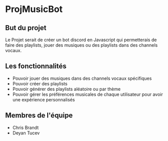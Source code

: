 # ProjMusicBot

## But du projet
Le Projet serait de créer un bot discord en Javascript qui permetterais de faire des playlists, jouer des musiques ou des playlists dans des channels vocaux. 

## Les fonctionnalités 

* Pouvoir jouer des musiques dans des channels vocaux spécifiques
* Pouvoir créer des playlists
* Pouvoir générer des playlists aléatoire ou par thème
* Pouvoir gérer les préférences musicales de chaque utilisateur pour avoir une expérience personnalisés

## Membres de l'équipe

* Chris Brandt
* Deyan Tucev
